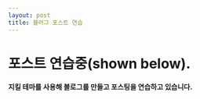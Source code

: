 ```yaml
---
layout: post
title: 블러그 포스트 연습
---
```


# 포스트 연습중(shown below).

#### 지킬 테마를 사용해 블로그를 만들고 포스팅을 연습하고 있습니다.
